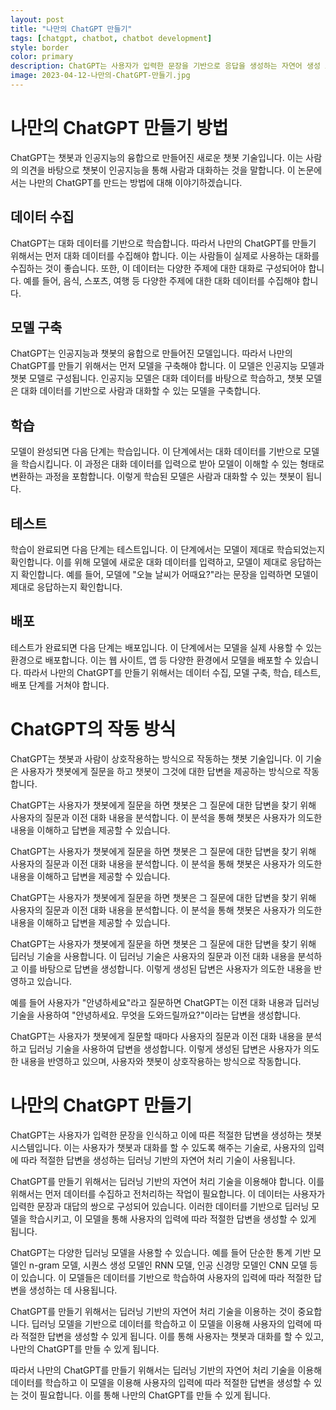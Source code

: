```yaml
---
layout: post
title: "나만의 ChatGPT 만들기"
tags: [chatgpt, chatbot, chatbot development]
style: border
color: primary
description: ChatGPT는 사용자가 입력한 문장을 기반으로 응답을 생성하는 자연어 생성 모델입니다. 본 글에서는 나만의 ChatGPT를 쉽게 만드는 방법에 대해 알아보겠습니다.
image: 2023-04-12-나만의-ChatGPT-만들기.jpg
---
```

# 나만의 ChatGPT 만들기 방법

ChatGPT는 챗봇과 인공지능의 융합으로 만들어진 새로운 챗봇 기술입니다. 이는 사람의 의견을 바탕으로 챗봇이 인공지능을 통해 사람과 대화하는 것을 말합니다. 이 논문에서는 나만의 ChatGPT를 만드는 방법에 대해 이야기하겠습니다.

## 데이터 수집

ChatGPT는 대화 데이터를 기반으로 학습합니다. 따라서 나만의 ChatGPT를 만들기 위해서는 먼저 대화 데이터를 수집해야 합니다. 이는 사람들이 실제로 사용하는 대화를 수집하는 것이 좋습니다. 또한, 이 데이터는 다양한 주제에 대한 대화로 구성되어야 합니다. 예를 들어, 음식, 스포츠, 여행 등 다양한 주제에 대한 대화 데이터를 수집해야 합니다.

## 모델 구축

ChatGPT는 인공지능과 챗봇의 융합으로 만들어진 모델입니다. 따라서 나만의 ChatGPT를 만들기 위해서는 먼저 모델을 구축해야 합니다. 이 모델은 인공지능 모델과 챗봇 모델로 구성됩니다. 인공지능 모델은 대화 데이터를 바탕으로 학습하고, 챗봇 모델은 대화 데이터를 기반으로 사람과 대화할 수 있는 모델을 구축합니다.

## 학습

모델이 완성되면 다음 단계는 학습입니다. 이 단계에서는 대화 데이터를 기반으로 모델을 학습시킵니다. 이 과정은 대화 데이터를 입력으로 받아 모델이 이해할 수 있는 형태로 변환하는 과정을 포함합니다. 이렇게 학습된 모델은 사람과 대화할 수 있는 챗봇이 됩니다.

## 테스트

학습이 완료되면 다음 단계는 테스트입니다. 이 단계에서는 모델이 제대로 학습되었는지 확인합니다. 이를 위해 모델에 새로운 대화 데이터를 입력하고, 모델이 제대로 응답하는지 확인합니다. 예를 들어, 모델에 "오늘 날씨가 어때요?"라는 문장을 입력하면 모델이 제대로 응답하는지 확인합니다.

## 배포

테스트가 완료되면 다음 단계는 배포입니다. 이 단계에서는 모델을 실제 사용할 수 있는 환경으로 배포합니다. 이는 웹 사이트, 앱 등 다양한 환경에서 모델을 배포할 수 있습니다. 따라서 나만의 ChatGPT를 만들기 위해서는 데이터 수집, 모델 구축, 학습, 테스트, 배포 단계를 거쳐야 합니다.
# ChatGPT의 작동 방식

ChatGPT는 챗봇과 사람이 상호작용하는 방식으로 작동하는 챗봇 기술입니다. 이 기술은 사용자가 챗봇에게 질문을 하고 챗봇이 그것에 대한 답변을 제공하는 방식으로 작동합니다.

ChatGPT는 사용자가 챗봇에게 질문을 하면 챗봇은 그 질문에 대한 답변을 찾기 위해 사용자의 질문과 이전 대화 내용을 분석합니다. 이 분석을 통해 챗봇은 사용자가 의도한 내용을 이해하고 답변을 제공할 수 있습니다.

ChatGPT는 사용자가 챗봇에게 질문을 하면 챗봇은 그 질문에 대한 답변을 찾기 위해 사용자의 질문과 이전 대화 내용을 분석합니다. 이 분석을 통해 챗봇은 사용자가 의도한 내용을 이해하고 답변을 제공할 수 있습니다.

ChatGPT는 사용자가 챗봇에게 질문을 하면 챗봇은 그 질문에 대한 답변을 찾기 위해 사용자의 질문과 이전 대화 내용을 분석합니다. 이 분석을 통해 챗봇은 사용자가 의도한 내용을 이해하고 답변을 제공할 수 있습니다.

ChatGPT는 사용자가 챗봇에게 질문을 하면 챗봇은 그 질문에 대한 답변을 찾기 위해 딥러닝 기술을 사용합니다. 이 딥러닝 기술은 사용자의 질문과 이전 대화 내용을 분석하고 이를 바탕으로 답변을 생성합니다. 이렇게 생성된 답변은 사용자가 의도한 내용을 반영하고 있습니다. 

예를 들어 사용자가 "안녕하세요"라고 질문하면 ChatGPT는 이전 대화 내용과 딥러닝 기술을 사용하여 "안녕하세요. 무엇을 도와드릴까요?"이라는 답변을 생성합니다.

ChatGPT는 사용자가 챗봇에게 질문할 때마다 사용자의 질문과 이전 대화 내용을 분석하고 딥러닝 기술을 사용하여 답변을 생성합니다. 이렇게 생성된 답변은 사용자가 의도한 내용을 반영하고 있으며, 사용자와 챗봇이 상호작용하는 방식으로 작동합니다.
# 나만의 ChatGPT 만들기

ChatGPT는 사용자가 입력한 문장을 인식하고 이에 따른 적절한 답변을 생성하는 챗봇 시스템입니다. 이는 사용자가 챗봇과 대화를 할 수 있도록 해주는 기술로, 사용자의 입력에 따라 적절한 답변을 생성하는 딥러닝 기반의 자연어 처리 기술이 사용됩니다.

ChatGPT를 만들기 위해서는 딥러닝 기반의 자연어 처리 기술을 이용해야 합니다. 이를 위해서는 먼저 데이터를 수집하고 전처리하는 작업이 필요합니다. 이 데이터는 사용자가 입력한 문장과 대답의 쌍으로 구성되어 있습니다. 이러한 데이터를 기반으로 딥러닝 모델을 학습시키고, 이 모델을 통해 사용자의 입력에 따라 적절한 답변을 생성할 수 있게 됩니다.

ChatGPT는 다양한 딥러닝 모델을 사용할 수 있습니다. 예를 들어 단순한 통계 기반 모델인 n-gram 모델, 시퀀스 생성 모델인 RNN 모델, 인공 신경망 모델인 CNN 모델 등이 있습니다. 이 모델들은 데이터를 기반으로 학습하여 사용자의 입력에 따라 적절한 답변을 생성하는 데 사용됩니다.

ChatGPT를 만들기 위해서는 딥러닝 기반의 자연어 처리 기술을 이용하는 것이 중요합니다. 딥러닝 모델을 기반으로 데이터를 학습하고 이 모델을 이용해 사용자의 입력에 따라 적절한 답변을 생성할 수 있게 됩니다. 이를 통해 사용자는 챗봇과 대화를 할 수 있고, 나만의 ChatGPT를 만들 수 있게 됩니다.

따라서 나만의 ChatGPT를 만들기 위해서는 딥러닝 기반의 자연어 처리 기술을 이용해 데이터를 학습하고 이 모델을 이용해 사용자의 입력에 따라 적절한 답변을 생성할 수 있는 것이 필요합니다. 이를 통해 나만의 ChatGPT를 만들 수 있게 됩니다.
